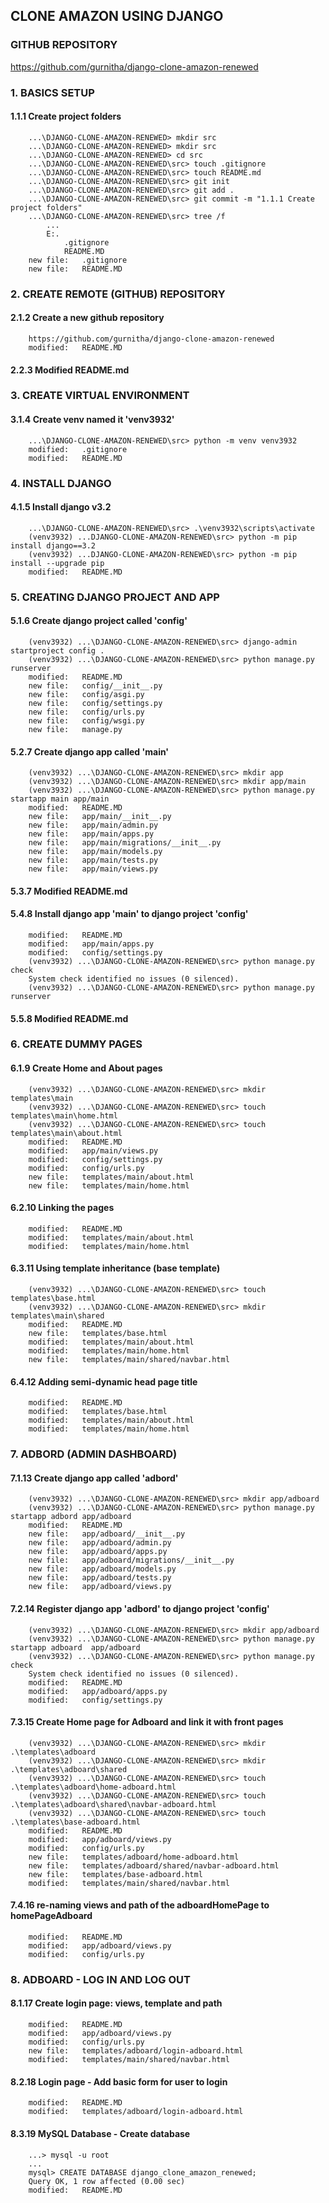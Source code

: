 ## CLONE AMAZON USING DJANGO

### GITHUB REPOSITORY

https://github.com/gurnitha/django-clone-amazon-renewed

### 1. BASICS SETUP

#### 1.1.1 Create project folders

        ...\DJANGO-CLONE-AMAZON-RENEWED> mkdir src
        ...\DJANGO-CLONE-AMAZON-RENEWED> mkdir src
        ...\DJANGO-CLONE-AMAZON-RENEWED> cd src
        ...\DJANGO-CLONE-AMAZON-RENEWED\src> touch .gitignore
        ...\DJANGO-CLONE-AMAZON-RENEWED\src> touch README.md
        ...\DJANGO-CLONE-AMAZON-RENEWED\src> git init
        ...\DJANGO-CLONE-AMAZON-RENEWED\src> git add .
        ...\DJANGO-CLONE-AMAZON-RENEWED\src> git commit -m "1.1.1 Create project folders"
        ...\DJANGO-CLONE-AMAZON-RENEWED\src> tree /f
            ...
            E:.
                .gitignore
                README.MD
        new file:   .gitignore
        new file:   README.MD

### 2. CREATE REMOTE (GITHUB) REPOSITORY

#### 2.1.2 Create a new github repository

        https://github.com/gurnitha/django-clone-amazon-renewed
        modified:   README.MD

#### 2.2.3 Modified README.md

### 3. CREATE VIRTUAL ENVIRONMENT

#### 3.1.4 Create venv named it 'venv3932'

        ...\DJANGO-CLONE-AMAZON-RENEWED\src> python -m venv venv3932
        modified:   .gitignore
        modified:   README.MD

### 4. INSTALL DJANGO

#### 4.1.5 Install django v3.2

        ...\DJANGO-CLONE-AMAZON-RENEWED\src> .\venv3932\scripts\activate
        (venv3932) ...DJANGO-CLONE-AMAZON-RENEWED\src> python -m pip install django==3.2
        (venv3932) ...DJANGO-CLONE-AMAZON-RENEWED\src> python -m pip install --upgrade pip
        modified:   README.MD

### 5. CREATING DJANGO PROJECT AND APP

#### 5.1.6 Create django project called 'config'

        (venv3932) ...\DJANGO-CLONE-AMAZON-RENEWED\src> django-admin startproject config .
        (venv3932) ...\DJANGO-CLONE-AMAZON-RENEWED\src> python manage.py runserver
        modified:   README.MD
        new file:   config/__init__.py
        new file:   config/asgi.py
        new file:   config/settings.py
        new file:   config/urls.py
        new file:   config/wsgi.py
        new file:   manage.py

#### 5.2.7 Create django app called 'main'

        (venv3932) ...\DJANGO-CLONE-AMAZON-RENEWED\src> mkdir app
        (venv3932) ...\DJANGO-CLONE-AMAZON-RENEWED\src> mkdir app/main
        (venv3932) ...\DJANGO-CLONE-AMAZON-RENEWED\src> python manage.py startapp main app/main
        modified:   README.MD
        new file:   app/main/__init__.py
        new file:   app/main/admin.py
        new file:   app/main/apps.py
        new file:   app/main/migrations/__init__.py
        new file:   app/main/models.py
        new file:   app/main/tests.py
        new file:   app/main/views.py

#### 5.3.7 Modified README.md

#### 5.4.8 Install django app 'main' to django project 'config'

        modified:   README.MD
        modified:   app/main/apps.py
        modified:   config/settings.py
        (venv3932) ...\DJANGO-CLONE-AMAZON-RENEWED\src> python manage.py check
        System check identified no issues (0 silenced).
        (venv3932) ...\DJANGO-CLONE-AMAZON-RENEWED\src> python manage.py runserver

#### 5.5.8 Modified README.md

### 6. CREATE DUMMY PAGES

#### 6.1.9 Create Home and About pages

        (venv3932) ...\DJANGO-CLONE-AMAZON-RENEWED\src> mkdir templates\main
        (venv3932) ...\DJANGO-CLONE-AMAZON-RENEWED\src> touch templates\main\home.html
        (venv3932) ...\DJANGO-CLONE-AMAZON-RENEWED\src> touch templates\main\about.html
        modified:   README.MD
        modified:   app/main/views.py
        modified:   config/settings.py
        modified:   config/urls.py
        new file:   templates/main/about.html
        new file:   templates/main/home.html

#### 6.2.10 Linking the pages

        modified:   README.MD
        modified:   templates/main/about.html
        modified:   templates/main/home.html

#### 6.3.11 Using template inheritance (base template)

        (venv3932) ...\DJANGO-CLONE-AMAZON-RENEWED\src> touch templates\base.html
        (venv3932) ...\DJANGO-CLONE-AMAZON-RENEWED\src> mkdir templates\main\shared
        modified:   README.MD
        new file:   templates/base.html
        modified:   templates/main/about.html
        modified:   templates/main/home.html
        new file:   templates/main/shared/navbar.html

#### 6.4.12 Adding semi-dynamic head page title

        modified:   README.MD
        modified:   templates/base.html
        modified:   templates/main/about.html
        modified:   templates/main/home.html

### 7. ADBORD (ADMIN DASHBOARD)

#### 7.1.13 Create django app called 'adbord'

        (venv3932) ...\DJANGO-CLONE-AMAZON-RENEWED\src> mkdir app/adboard
        (venv3932) ...\DJANGO-CLONE-AMAZON-RENEWED\src> python manage.py startapp adbord app/adboard
        modified:   README.MD
        new file:   app/adboard/__init__.py
        new file:   app/adboard/admin.py
        new file:   app/adboard/apps.py
        new file:   app/adboard/migrations/__init__.py
        new file:   app/adboard/models.py
        new file:   app/adboard/tests.py
        new file:   app/adboard/views.py

#### 7.2.14 Register django app 'adbord' to django project 'config'

        (venv3932) ...\DJANGO-CLONE-AMAZON-RENEWED\src> mkdir app/adboard
        (venv3932) ...\DJANGO-CLONE-AMAZON-RENEWED\src> python manage.py startapp adboard  app/adboard
        (venv3932) ...\DJANGO-CLONE-AMAZON-RENEWED\src> python manage.py check
        System check identified no issues (0 silenced).
        modified:   README.MD
        modified:   app/adboard/apps.py
        modified:   config/settings.py

#### 7.3.15 Create Home page for Adboard and link it with front pages

        (venv3932) ...\DJANGO-CLONE-AMAZON-RENEWED\src> mkdir .\templates\adboard
        (venv3932) ...\DJANGO-CLONE-AMAZON-RENEWED\src> mkdir .\templates\adboard\shared
        (venv3932) ...\DJANGO-CLONE-AMAZON-RENEWED\src> touch .\templates\adboard\home-adboard.html
        (venv3932) ...\DJANGO-CLONE-AMAZON-RENEWED\src> touch .\templates\adboard\shared\navbar-adboard.html
        (venv3932) ...\DJANGO-CLONE-AMAZON-RENEWED\src> touch .\templates\base-adboard.html
        modified:   README.MD
        modified:   app/adboard/views.py
        modified:   config/urls.py
        new file:   templates/adboard/home-adboard.html
        new file:   templates/adboard/shared/navbar-adboard.html
        new file:   templates/base-adboard.html
        modified:   templates/main/shared/navbar.html

#### 7.4.16 re-naming views and path of the adboardHomePage to homePageAdboard

        modified:   README.MD
        modified:   app/adboard/views.py
        modified:   config/urls.py

### 8. ADBOARD - LOG IN AND LOG OUT

#### 8.1.17 Create login page: views, template and path

        modified:   README.MD
        modified:   app/adboard/views.py
        modified:   config/urls.py
        new file:   templates/adboard/login-adboard.html
        modified:   templates/main/shared/navbar.html

#### 8.2.18 Login page - Add basic form for user to login

        modified:   README.MD
        modified:   templates/adboard/login-adboard.html

#### 8.3.19 MySQL Database - Create database

        ...> mysql -u root
        ...
        mysql> CREATE DATABASE django_clone_amazon_renewed;
        Query OK, 1 row affected (0.00 sec)
        modified:   README.MD
